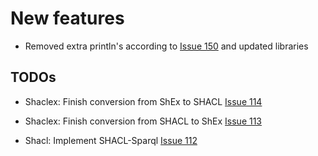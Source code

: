 # New features

- Removed extra println's according to [Issue 150](https://github.com/labra/shaclex/issues/150) and updated libraries  

TODOs
-----

- Shaclex: Finish conversion from ShEx to SHACL [Issue 114](https://github.com/labra/shaclex/issues/114)

- Shaclex: Finish conversion from SHACL to ShEx [Issue 113](https://github.com/labra/shaclex/issues/113)

- Shacl: Implement SHACL-Sparql [Issue 112](https://github.com/labra/shaclex/issues/112)
